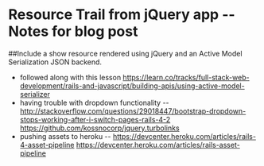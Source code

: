 # Resource Trail from jQuery app -- Notes for blog post
##Include a show resource rendered using jQuery and an Active Model Serialization JSON backend.
+ followed along with this lesson https://learn.co/tracks/full-stack-web-development/rails-and-javascript/building-apis/using-active-model-serializer
+ having trouble with dropdown functionality -- http://stackoverflow.com/questions/29018447/bootstrap-dropdown-stops-working-after-i-switch-pages-rails-4-2
https://github.com/kossnocorp/jquery.turbolinks
+ pushing assets to heroku --
https://devcenter.heroku.com/articles/rails-4-asset-pipeline
 https://devcenter.heroku.com/articles/rails-asset-pipeline
